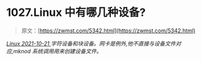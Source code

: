 <!--yml
category: 未分类
date: 0001-01-01 00:00:00
-->

# 1027.Linux 中有哪几种设备?

> 原文：[https://zwmst.com/5342.html](https://zwmst.com/5342.html)

   [ *Linux* ](https://zwmst.com/linux)*[ <time datetime="2021-10-22T00:30:37+08:00"> 2021-10-21 </time> ](https://zwmst.com/5342.html)  字符设备和块设备。网卡是例外,他不直接与设备文件对应,mknod 系统调用用来创建设备文件。*